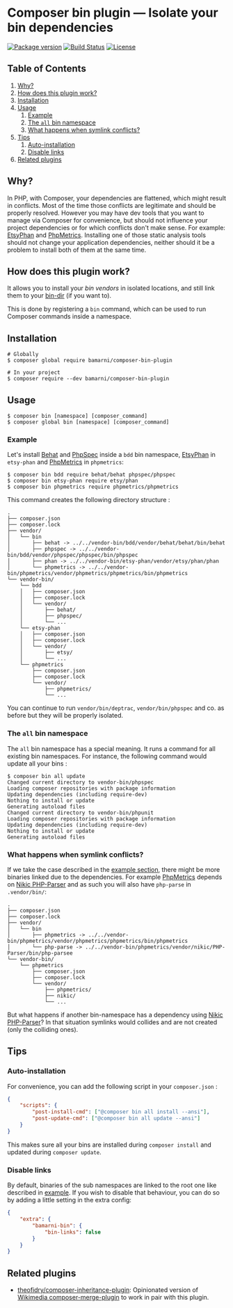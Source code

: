 # Composer bin plugin — Isolate your bin dependencies

[![Package version](http://img.shields.io/packagist/v/bamarni/composer-bin-plugin.svg?style=flat-square)](https://packagist.org/packages/bamarni/composer-bin-plugin.svg)
[![Build Status](https://img.shields.io/travis/bamarni/composer-bin-plugin.svg?branch=master&style=flat-square)](https://travis-ci.org/bamarni/composer-bin-plugin.svg?branch=master)
[![License](https://img.shields.io/badge/license-MIT-red.svg?style=flat-square)](LICENSE)


## Table of Contents

1. [Why?](#why)
1. [How does this plugin work?](#how-does-this-plugin-work)
1. [Installation](#installation)
1. [Usage](#usage)
    1. [Example](#example)
    1. [The `all` bin namespace](#the-all-bin-namespace)
    1. [What happens when symlink conflicts?](#what-happens-when-symlink-conflicts)
1. [Tips](#tips)
    1. [Auto-installation](#auto-installation)
    1. [Disable links](#disable-links)
1. [Related plugins](#related-plugins)


## Why?

In PHP, with Composer, your dependencies are flattened, which might result in conflicts. Most of the time those
conflicts are legitimate and should be properly resolved. However you may have dev tools that you want to manage
via Composer for convenience, but should not influence your project dependencies or for which conflicts don't make
sense. For example: [EtsyPhan][1] and [PhpMetrics][2]. Installing one of those static analysis tools should not change
your application dependencies, neither should it be a problem to install both of them at the same time.


## How does this plugin work?

It allows you to install your *bin vendors* in isolated locations, and still link them to your
[bin-dir][3] (if you want to).

This is done by registering a `bin` command, which can be used to run Composer commands inside a namespace.


## Installation

    # Globally
    $ composer global require bamarni/composer-bin-plugin

    # In your project
    $ composer require --dev bamarni/composer-bin-plugin


## Usage

    $ composer bin [namespace] [composer_command]
    $ composer global bin [namespace] [composer_command]


### Example

Let's install [Behat][4] and [PhpSpec][5] inside a `bdd` bin namespace, [EtsyPhan][1] in `etsy-phan` and [PhpMetrics][2]
in `phpmetrics`:

    $ composer bin bdd require behat/behat phpspec/phpspec
    $ composer bin etsy-phan require etsy/phan
    $ composer bin phpmetrics require phpmetrics/phpmetrics

This command creates the following directory structure :

    .
    ├── composer.json
    ├── composer.lock
    ├── vendor/
    │   └── bin
    │       ├── behat -> ../../vendor-bin/bdd/vendor/behat/behat/bin/behat
    │       ├── phpspec -> ../../vendor-bin/bdd/vendor/phpspec/phpspec/bin/phpspec
    │       ├── phan -> ../../vendor-bin/etsy-phan/vendor/etsy/phan/phan
    │       └── phpmetrics -> ../../vendor-bin/phpmetrics/vendor/phpmetrics/phpmetrics/bin/phpmetrics
    └── vendor-bin/
        └── bdd
        │   ├── composer.json
        │   ├── composer.lock
        │   └── vendor/
        │       ├── behat/
        │       ├── phpspec/
        │       └── ...
        └── etsy-phan
        │   ├── composer.json
        │   ├── composer.lock
        │   └── vendor/
        │       ├── etsy/
        │       └── ...
        └── phpmetrics
            ├── composer.json
            ├── composer.lock
            └── vendor/
                ├── phpmetrics/
                └── ...


You can continue to run `vendor/bin/deptrac`, `vendor/bin/phpspec` and co. as before but they will be properly isolated.


### The `all` bin namespace

The `all` bin namespace has a special meaning. It runs a command for all existing bin namespaces. For instance, the
following command would update all your bins :

    $ composer bin all update
    Changed current directory to vendor-bin/phpspec
    Loading composer repositories with package information
    Updating dependencies (including require-dev)
    Nothing to install or update
    Generating autoload files
    Changed current directory to vendor-bin/phpunit
    Loading composer repositories with package information
    Updating dependencies (including require-dev)
    Nothing to install or update
    Generating autoload files


### What happens when symlink conflicts?

If we take the case described in the [example section](#example), there might be more binaries linked due to
the dependencies. For example [PhpMetrics][2] depends on [Nikic PHP-Parser][6] and as such you will also have `php-parse`
in `.vendor/bin/`:

    .
    ├── composer.json
    ├── composer.lock
    ├── vendor/
    │   └── bin
    │       ├── phpmetrics -> ../../vendor-bin/phpmetrics/vendor/phpmetrics/phpmetrics/bin/phpmetrics
    │       └── php-parse -> ../../vendor-bin/phpmetrics/vendor/nikic/PHP-Parser/bin/php-parsee
    └── vendor-bin/
        └── phpmetrics
            ├── composer.json
            ├── composer.lock
            └── vendor/
                ├── phpmetrics/
                ├── nikic/
                └── ...

But what happens if another bin-namespace has a dependency using [Nikic PHP-Parser][6]? In that situation symlinks would
collides and are not created (only the colliding ones).


## Tips

### Auto-installation

For convenience, you can add the following script in your `composer.json` :

```json
{
    "scripts": {
        "post-install-cmd": ["@composer bin all install --ansi"],
        "post-update-cmd": ["@composer bin all update --ansi"]
    }
}
```

This makes sure all your bins are installed during `composer install` and updated during `composer update`.


### Disable links

By default, binaries of the sub namespaces are linked to the root one like described in [example](#example). If you
wish to disable that behaviour, you can do so by adding a little setting in the extra config:

```json
{
    "extra": {
        "bamarni-bin": {
            "bin-links": false
        }
    }
}
```


## Related plugins

* [theofidry/composer-inheritance-plugin][7]: Opinionated version of [Wikimedia composer-merge-plugin][8] to work in pair with this plugin.


[1]: https://github.com/etsy/phan
[2]: https://github.com/phpmetrics/PhpMetrics
[3]: https://getcomposer.org/doc/06-config.md#bin-dir
[4]: http://behat.org
[5]: http://phpspec.net
[6]: https://github.com/nikic/PHP-Parser
[7]: https://github.com/theofidry/composer-inheritance-plugin
[8]: https://github.com/wikimedia/composer-merge-plugin
